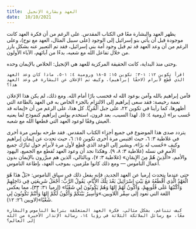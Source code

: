 ```yaml
---
title:  العهد وبشارة الإنجيل
date:  10/10/2021
---
```


يظهر العهد والبشارة معًا في الكتاب المقدس. على الرغم من أن فكرة العهد كانت موجودة قبل أن يأتي بنو إسرائيل إلى الوجود (على سبيل المثال، العهد مع نوح)، وعلى الرغم من أن وعد العهد قد تم قبل وجود أمة بني إسرائيل، فقد تم التعبير عنه بشكل بارز من خلال تفاعل الله مع شعبه، بدءًا من آبائهم، الآباء الأولون.

وحتى منذ البداية، كانت الحقيقة المركزية للعهد هي الإنجيل: الخلاص بالإيمان وحده.

`اقرأ تكوين ١٢: ١-٣؛ تكوين ١٥: ٥-١٨ ورومية ٤: ١-٥. ماذا كان وعد العهد الذي قُطِع لأبرام (لاحقًا إبراهيم)، وكيف تم الإعلان عن البشارة في وعد العهد هذا؟`

فآمن إبراهيم بالله وآمن بوعود الله له فحسب بارًا أمام الله. ومع ذلك، لم يكن هذا الإعلان نعمة رخيصة: فقد سعى إبراهيم إلى الالتزام بالجزء الخاص به في العهد بالطاعة التي أظهرها، كما رأينا في تكوين ٢٢، على جبل ٱلْمُرِيَّا. كل هذا، على الرغم من أن «إيمانه قد حُسب برا» (رومية ٤: ٥). لهذا السبب، بعد قرون، استخدم بولس إبراهيم كنموذج لما يعنيه العيش وفقًا لوعود العهد التي قطعها الله مع شعبه.

يتردد صدى هذا الموضوع في جميع أجزاء الكتاب المقدس. فقد طرحه بولس مرة أخرى في غلاطية ٣: ٦، حيث اقتبس مرة أخرى تكوين ١٥: ٦، حيث تحدث عن إيمان إبراهيم وكيف «حُسب له برًا»، ويشير إلى الوعد الذي قُطِع لأول مرة لأبرام حول تَبارُك جميع الأمم في نسله (غلاطية ٣: ٨، ٩). وهكذا نجد أن وعود العهد تُقطع مع الجميع، اليهود والأمم، «الَّذِينَ هُمْ مِنَ الإِيمَانِ» (غلاطية ٣: ٧)، وبالتالي، الذين هم مبرَّرون بالإيمان بدون أعمال الناموس — ومع ذلك كانوا ملزمين، بموجب العهد، بإطاعة الناموس.

حتى عندما يتحدث إرميا عن العهد الجديد، فإنه يفعل ذلك في سياق الناموس: «بَلْ هذَا هُوَ الْعَهْدُ الَّذِي أَقْطَعُهُ مَعَ بَيْتِ إِسْرَائِيلَ بَعْدَ تِلْكَ الأَيَّامِ، يَقُولُ الرَّبُّ: أَجْعَلُ شَرِيعَتِي فِي دَاخِلِهِمْ وَأَكْتُبُهَا عَلَى قُلُوبِهِمْ، وَأَكُونُ لَهُمْ إِلهًا وَهُمْ يَكُونُونَ لِي شَعْبًا» (إرميا ٣١: ٣٣)، مما يعكس اللغة التي تعود إلى سِفْر اللاويين،»وَأَسِيرُ بَيْنَكُمْ وَأَكُونُ لَكُمْ إِلهًا وَأَنْتُمْ تَكُونُونَ لِي شَعْبًا»(لاويين ٢٦: ١٢).

`كيف تتناغم، بشكل مثالي، فكرة العهد المتعلقة بترابط الناموس والبشارة معًا، مع رسائل الملائكة الثلاثة في رؤيا ١٤، رسالة الإنذار الأخيرة من الله إلى العالم؟`